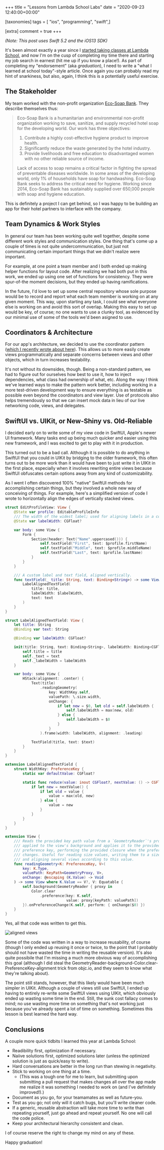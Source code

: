 +++
title = "Lessons from Lambda School Labs"
date = "2020-09-23 12:40:00+00:00"

[taxonomies]
tags = [ "ios", "programming", "swift",]

[extra]
comment = true
+++

_(Note: This post uses Swift 5.2 and the iOS13 SDK)_

It's been almost exactly a year since I [started taking classes at Lambda School](/blog/why-lambda-school/), and now I'm on the cusp of completing my time there and starting my job search in earnest (hit me up if you know a place!). As part of completing my "endorsement" (aka _graduation_), I need to write a "what I learned at school today"-style article. Once again you can probably read my hint of snarkiness, but also, again, I think this is a potentially useful exercise.

<!-- more -->

## The Stakeholder

My team worked with the non-profit organization [Eco-Soap Bank](https://ecosoapbank.org). They describe themselves thus:

> Eco-Soap Bank is a humanitarian and environmental non-profit organization working to save, sanitize, and supply recycled hotel soap for the developing world. Our work has three objectives:
> 1. Contribute a highly cost-effective hygiene product to improve health.
> 2. Significantly reduce the waste generated by the hotel industry.
> 3. Provide livelihoods and free education to disadvantaged women with no other reliable source of income.
>
> Lack of access to soap remains a critical factor in fighting the spread of preventable diseases worldwide. In some areas of the developing world, only 1% of households have soap for handwashing. Eco-Soap Bank seeks to address the critical need for hygiene. Working since 2014, Eco-Soap Bank has sustainably supplied over 650,000 people with soap and hygiene education.

This is definitely a project I can get behind, so I was happy to be building an app for their hotel partners to interface with the company.

## Team Dynamics & Work Styles

In general our team has been working quite well together, despite some different work styles and communication styles. One thing that's come up a couple of times is not quite undercommunication, but just not communicating certain important things that we didn't realize were important.

For example, at one point a team member and I both ended up making helper functions for layout code. After realizing we had both put in this work, we ended up using one set of functions for consistency. They were spur-of-the moment decisions, but they ended up having ramifications.

In the future, I'd love to set up some central repository whose sole purpose would be to record and report what each team member is working on at any given moment. This way, upon starting any task, I could see what everyone else is working on and avoid this sort of overlap. Making this easy to set up would be key, of course; no one wants to use a clunky tool, as evidenced by our minimal use of some of the tools we'd been asigned to use.

## Coordinators & Architecture

For our app's architecture, we decided to use the coordinator pattern ([which I recently wrote about here](/blog/coordinators/)). This allows us to more easily create views programmatically and separate concerns between views and other objects, which in turn increases testability.

It's not without its downsides, though. Being a non-standard pattern, we had to figure out for ourselves how best to use it, how to inject dependencies, what class had ownership of what, etc. Along the way I think we've learned ways to make the pattern work better, including working in a more test-driven development way to ensure everything is as testable as possible even beyond the coordinators and view layer. Use of protocols also helps tremendously so that we can insert mock data in lieu of our live networking code, views, and delegates.

## SwiftUI vs. UIKit, or New-Shiny vs. Old-Reliable

I decided early on to write some of my view code in SwiftUI, Apple's newer UI framework. Many tasks end up being much quicker and easier using this new framework, and I was excited to get to play with it in production.

This turned out to be a bad call. Although it is possible to do anything in SwiftUI that you could in UIKit by bridging to the older framework, this often turns out to be more work than it would have been to just write it in UIKit in the first place, especially when it involves rewriting entire views because SwiftUI obfuscates certain options away from any kind of customizability.

As I went I often discovered 100% "native" SwiftUI methods for accomplishing certain things, but they involved a whole new way of conceiving of things. For example, here's a simplified version of code I wrote to horizontally align the edges of vertically stacked views.

```swift
struct EditProfileView: View {
    @State var profile: EditableProfileInfo
    /// The width of the widest label; used for aligning labels in a column.
    @State var labelWidth: CGFloat?

    var body: some View {
        Form {
            Section(header: Text("Name".uppercased())) {
                self.textField("First", text: $profile.firstName)
                self.textField("Middle", text: $profile.middleName)
                self.textField("Last", text: $profile.lastName)
            }
        }
    }

    /// A custom label and text field, aligned vertically.
    func textField(_ title: String, text: Binding<String>) -> some View {
        LabelAlignedTextField(
            title: title,
            labelWidth: $labelWidth,
            text: text
        )
    }
}

struct LabelAlignedTextField: View {
    let title: String
    @Binding var text: String

    @Binding var labelWidth: CGFloat?

    init(title: String, text: Binding<String>, labelWidth: Binding<CGFloat?>, ) {
        self.title = title
        self._text = text
        self._labelWidth = labelWidth
    }

    var body: some View {
        HStack(alignment: .center) {
            Text(title)
                .readingGeometry(
                    key: WidthKey.self,
                    valuePath: \.size.width,
                    onChange: {
                        if let new = $0, let old = self.labelWidth {
                            self.labelWidth = max(new, old)
                        } else {
                            self.labelWidth = $0
                        }
                    }
                ).frame(width: labelWidth, alignment: .leading)

            TextField(title, text: $text)
        }
    }
}

extension LabelAlignedTextField {
    struct WidthKey: PreferenceKey {
        static var defaultValue: CGFloat?

        static func reduce(value: inout CGFloat?, nextValue: () -> CGFloat?) {
            if let new = nextValue() {
                if let old = value {
                    value = max(old, new)
                } else {
                    value = new
                }
            }
        }
    }
}

extension View {
    /// Reads the provided key path value from a `GeometryReader`'s proxy
    /// applied to the view's background and applies it to the provided
    /// preference key, performing the provided closure when the preference
    /// changes. Useful for reading size values, writing them to a size binding,
    /// and aligning several views according to this value.
    func readingGeometry<K: PreferenceKey, V>(
        key: K.Type,
        valuePath: KeyPath<GeometryProxy, V>,
        onChange: @escaping (K.Value) -> Void
    ) -> some View where K.Value == V?, V: Equatable {
        self.background(GeometryReader { proxy in
            Color.clear
                .preference(key: K.self,
                            value: proxy[keyPath: valuePath])
        }).onPreferenceChange(K.self, perform: { onChange($0) })
    }
}
```

Yes, all that code was written to get this.

![aligned views](/images/esb-aligned-views.png)

Some of the code was written in a way to increase reusability, of course (though I only ended up reusing it once or twice, to the point that I probably should not have wasted the time in writing the reusable version). It's also quite possibile that I'm missing a much more obvious way of accomplishing this goal (although I did steal the GeometryReader-background-Color.clear-PreferenceKey-alignment trick from objc.io, and they seem to know what they're talking about).

The point still stands, however, that this likely would have been much simpler in UIKit. Although a couple of views still use SwiftUI, I ended up having to entirely re-write some SwiftUI views using UIKit, which obviously ended up wasting some time in the end. Still, the sunk cost fallacy comes to mind; no use wasting more time on something that's not working just because you've already spent a lot of time on something. Sometimes this lesson is best learned the hard way.

## Conclusions

A couple more quick tidbits I learned this year at Lambda School:

- Readibility first, optimization if necessary.
- Naiive solutions first, optimized solutions later (unless the optimized solution is just as quick/easy to write).
- Hard conversations are better in the long run than stewing in negativity.
- Stick to working on one thing at a time.
  - (This was a tough one for me to learn, but submitting upon submitting a pull request that makes changes all over the app made me realize it was something I needed to work on (and I've definitely improved!).)
- Document as you go, for your teamamates as well as future-you.
- Test as you go; not only will it catch bugs, but you'll write cleaner code.
- If a generic, reusable abstraction will take more time to write than repeating yourself, just go ahead and repeat yourself. No one will call the code police.
- Keep your architectural hierarchy consistent and clean.

I of course reserve the right to change my mind on any of these.

Happy graduation!

